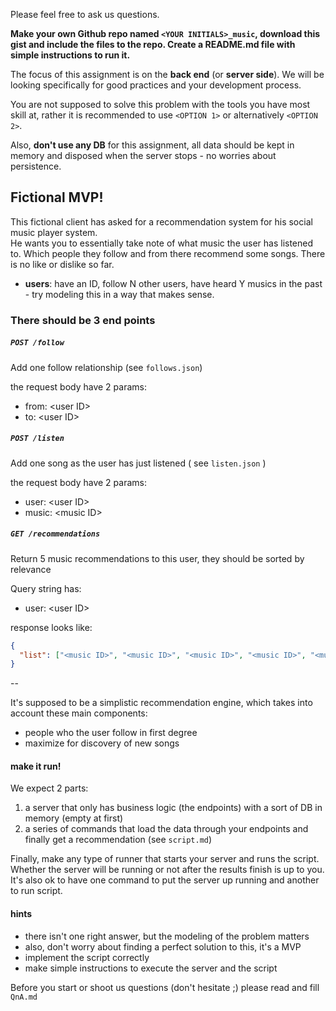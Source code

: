 Please feel free to ask us questions.

**Make your own Github repo named `<YOUR INITIALS>_music`, download this gist and include the files to the repo. Create a README.md file with simple instructions to run it.**

The focus of this assignment is on the **back end** (or **server side**). We will be looking specifically for good practices and your development process.

You are not supposed to solve this problem with the tools you have most skill at, rather it is recommended to use `<OPTION 1>` or alternatively `<OPTION 2>`.

Also, **don't use any DB** for this assignment, all data should be kept in memory and disposed when the server stops - no worries about persistence.

## Fictional MVP!

This fictional client has asked for a recommendation system for his social music player system.  
He wants you to essentially take note of what music the user has listened to.
Which people they follow and from there recommend some songs. There is no like or dislike so far.

- **users**: have an ID, follow N other users, have heard Y musics in the past - try modeling this in a way that makes sense.

### There should be 3 end points

##### `POST /follow`
Add one follow relationship (see `follows.json`)

the request body have 2 params:
- from: \<user ID\>
- to: \<user ID\>

##### `POST /listen`
Add one song as the user has just listened ( see `listen.json` )

the request body have 2 params:
- user: \<user ID\>
- music: \<music ID\>

##### `GET /recommendations`
Return 5 music recommendations to this user, they should be sorted by relevance

Query string has:
- user: \<user ID\>

response looks like:

```json
{
  "list": ["<music ID>", "<music ID>", "<music ID>", "<music ID>", "<music ID>"]
}
```

--

It's supposed to be a simplistic recommendation engine, which takes into account these main components:
- people who the user follow in first degree
- maximize for discovery of new songs

#### make it run!

We expect 2 parts:

1. a server that only has business logic (the endpoints) with a sort of DB in memory (empty at first)
2. a series of commands that load the data through your endpoints and finally get a recommendation (see `script.md`)

Finally, make any type of runner that starts your server and runs the script. Whether the server will be running or not after the results finish is up to you.
It's also ok to have one command to put the server up running and another to run script.

#### hints
- there isn't one right answer, but the modeling of the problem matters
- also, don't worry about finding a perfect solution to this, it's a MVP
- implement the script correctly
- make simple instructions to execute the server and the script

Before you start or shoot us questions (don't hesitate ;) please read and fill `QnA.md`